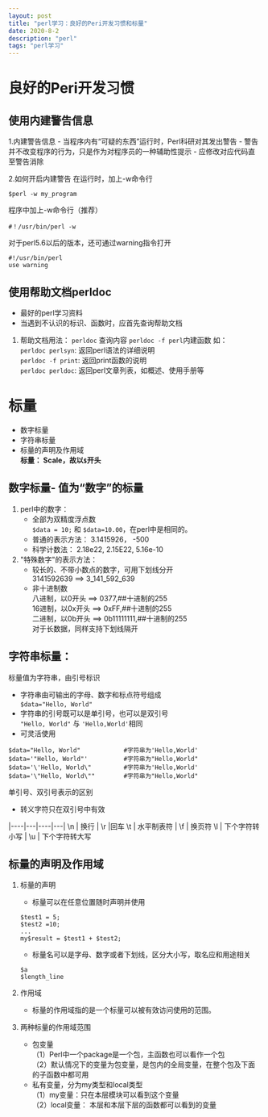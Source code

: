 ```yaml
---
layout: post
title: "perl学习：良好的Peri开发习惯和标量"
date: 2020-8-2 
description: "perl"
tags: "perl学习"
---
```


# 良好的Peri开发习惯

## 使用内建警告信息
1.内建警告信息
	- 当程序内有“可疑的东西”运行时，Perl科研对其发出警告
	- 警告并不改变程序的行为，只是作为对程序员的一种辅助性提示
	- 应修改对应代码直至警告消除
	
2.如何开启内建警告
在运行时，加上-w命令行
```
$perl -w my_program
```
	
程序中加上-w命令行（推荐）
```
#！/usr/bin/perl -w
```
对于perl5.6以后的版本，还可通过warning指令打开
```
#!/usr/bin/perl
use warning
```
## 使用帮助文档perldoc
- 最好的perl学习资料
- 当遇到不认识的标识、函数时，应首先查询帮助文档

1. 帮助文档用法：
`perldoc` 查询内容
`perldoc -f perl`内建函数
如：  
`perldoc perlsyn`: 返回perl语法的详细说明  
`perldoc -f print`: 返回print函数的说明  
`perldoc perldoc`: 返回perl文章列表，如概述、使用手册等  

# 标量
- 数字标量
- 字符串标量
- 标量的声明及作用域  
**标量： Scale，故以`$`开头**

## 数字标量- 值为“数字”的标量
1. perl中的数字： 
	- 全部为双精度浮点数   
		`$data = 10;` 和 `$data=10.00`，在perl中是相同的。
	- 普通的表示方法： 3.1415926， -500
	- 科学计数法： 2.18e22, 2.15E22, 5.16e-10
2. "特殊数字"的表示方法：
	- 较长的、不带小数点的数字，可用下划线分开   
	3141592639 ==>  3_141_592_639
	- 非十进制数   
	八进制，以0开头	==>	0377,##十进制的255   
	16进制，以0x开头	==>	0xFF,##十进制的255   
	二进制，以0b开头	==>	0b11111111,##十进制的255   
	对于长数据，同样支持下划线隔开

## 字符串标量：
标量值为字符串，由引号标识  

- 字符串由可输出的字母、数字和标点符号组成   
`$data="Hello, World"`
- 字符串的引号既可以是单引号，也可以是双引号   
`"Hello, World"` 与 `'Hello,World'`相同
- 可灵活使用
```
$data="Hello, World" 			#字符串为'Hello,World'
$data='"Hello, World"'			#字符串为"Hello,World"
$data='\'Hello, World\" 		#字符串为'Hello,World'
$data='\"Hello, World\""		#字符串为"Hello,World"
```

单引号、双引号表示的区别
- 转义字符只在双引号中有效  

|----|---|----|---|
\n | 换行 | \r  |回车
\t | 水平制表符 | \f | 换页符
\l | 下个字符转小写 | \u | 下个字符转大写

## 标量的声明及作用域
1. 标量的声明
	- 标量可以在任意位置随时声明并使用
	```
	$test1 = 5;
	$test2 =10;
	...
	my$result = $test1 + $test2;
	```
	- 标量名可以是字母、数字或者下划线，区分大小写，取名应和用途相关
	```
	$a  
	$length_line
	```

2. 作用域
	- 标量的作用域指的是一个标量可以被有效访问使用的范围。

3. 两种标量的作用域范围
	- 包变量   
		（1）Perl中一个package是一个包，主函数也可以看作一个包   
		（2）默认情况下的变量为包变量，是包内的全局变量，在整个包及下面的子函数中都可用
	- 私有变量，分为my类型和local类型   
		（1）my变量：只在本层模块可以看到这个变量  
		（2）local变量： 本层和本层下层的函数都可以看到的变量  

